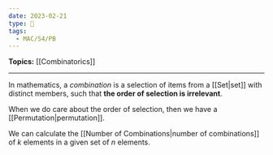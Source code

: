```yaml
---
date: 2023-02-21
type: 🧠
tags:
  - MAC/S4/PB
---
```


**Topics:** [[Combinatorics]]

---

In mathematics, a _combination_ is a selection of items from a [[Set|set]] with distinct members, such that **the order of selection is irrelevant**.

When we do care about the order of selection, then we have a [[Permutation|permutation]].

We can calculate the [[Number of Combinations|number of combinations]] of $k$ elements in a given set of $n$ elements.
